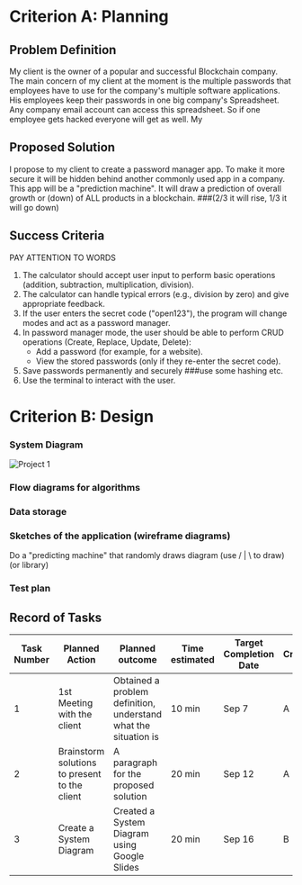 # Criterion A: Planning
## Problem Definition
My client is the owner of a popular and successful Blockchain company. The main concern of my client at the moment is the multiple passwords that employees have to use for the company's multiple software applications. His employees keep their passwords in one big company's Spreadsheet. Any company email account can access this spreadsheet. So if one employee gets hacked everyone will get as well.  My

## Proposed Solution
I propose to my client to create a password manager app. To make it more secure it will be hidden behind another commonly used app in a company. This app will be a "prediction machine". It will draw a prediction of overall growth or (down) of ALL products in a blockchain. ###(2/3 it will rise, 1/3 it will go down)

## Success Criteria
PAY ATTENTION TO WORDS

1. The calculator should accept user input to perform basic operations (addition, subtraction, multiplication, division).
2. The calculator can handle typical errors (e.g., division by zero) and give appropriate feedback.
3. If the user enters the secret code ("open123"), the program will change modes and act as a password manager.
4. In password manager mode, the user should be able to perform CRUD operations (Create, Replace, Update, Delete):
   * Add a password (for example, for a website).
   * View the stored passwords (only if they re-enter the secret code).
5. Save passwords permanently and securely  ###use some hashing etc.
6. Use the terminal to interact with the user.

# Criterion B: Design
### System Diagram
![Project 1](https://github.com/user-attachments/assets/735056c0-d688-4097-914c-c549c3ea1b21)


### Flow diagrams for algorithms

### Data storage

### Sketches of the application (wireframe diagrams)
Do a "predicting machine" that randomly draws diagram (use / | \ to draw) (or library) 
### Test plan

## Record of Tasks

| Task Number | Planned Action                                | Planned outcome                                                 | Time estimated | Target Completion Date | Criterion |
|-------------|-----------------------------------------------|-----------------------------------------------------------------|----------------|------------------------|-----------|
| 1           | 1st Meeting with the client                   | Obtained a problem definition, understand what the situation is | 10 min         | Sep 7                  | A         |
| 2           | Brainstorm solutions to present to the client | A paragraph for the proposed solution                           | 20 min         | Sep 12                 | A         |
| 3           | Create a System Diagram                       | Created a System Diagram using Google Slides                    | 20 min         | Sep 16                 | B         |
